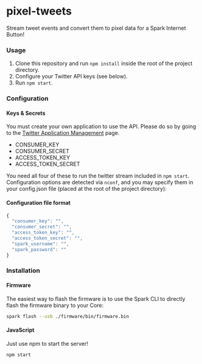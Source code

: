pixel-tweets
============
Stream tweet events and convert them to pixel data for a Spark Internet Button!

### Usage

1. Clone this repository and run `npm install` inside the root of the project directory.
2. Configure your Twitter API keys (see below).
3. Run `npm start`.

### Configuration

#### Keys & Secrets

You must create your own application to use the API. Please do so by going to the [Twitter Application Management](https://apps.twitter.com/) page.

* CONSUMER_KEY
* CONSUMER_SECRET
* ACCESS_TOKEN_KEY
* ACCESS_TOKEN_SECRET

You need all four of these to run the twitter stream included in `npm start`. Configuration options are detected via `nconf`, and you may specify them in your config.json file (placed at the root of the project directory):


#### Configuration file format
  ```js
  {
  	"consumer_key": "",
  	"consumer_secret": "",
  	"access_token_key": "",
  	"access_token_secret": "",
    "spark_username": "",
    "spark_password": ""
  }
  ```
  
### Installation
#### Firmware

The easiest way to flash the firmware is to use the Spark CLI to directly flash the firmware binary to your Core:

```bash
spark flash --usb ./firmware/bin/firmware.bin 
```

#### JavaScript

Just use npm to start the server!
```bash
npm start
```

